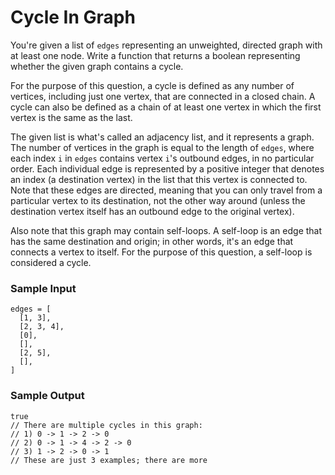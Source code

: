 # Cycle In Graph

You're given a list of `edges` representing an unweighted, directed graph with at least one node.
Write a function that returns a boolean representing whether the given graph contains a cycle.

For the purpose of this question, a cycle is defined as any number of vertices, including just
one vertex, that are connected in a closed chain. A cycle can also be defined as a chain of
at least one vertex in which the first vertex is the same as the last.

The given list is what's called an adjacency list, and it represents a graph. The number of
vertices in the graph is equal to the length of `edges`, where each index `i` in `edges`
contains vertex `i`'s outbound edges, in no particular order. Each individual edge is
represented by a positive integer that denotes an index (a destination vertex) in the list
that this vertex is connected to. Note that these edges are directed, meaning that you can
only travel from a particular vertex to its destination, not the other way around (unless
the destination vertex itself has an outbound edge to the original vertex).

Also note that this graph may contain self-loops. A self-loop is an edge that has the same
destination and origin; in other words, it's an edge that connects a vertex to itself. For
the purpose of this question, a self-loop is considered a cycle.

### Sample Input

```
edges = [
  [1, 3],
  [2, 3, 4],
  [0],
  [],
  [2, 5],
  [],
]
```

### Sample Output

```
true
// There are multiple cycles in this graph:
// 1) 0 -> 1 -> 2 -> 0
// 2) 0 -> 1 -> 4 -> 2 -> 0
// 3) 1 -> 2 -> 0 -> 1
// These are just 3 examples; there are more
```
